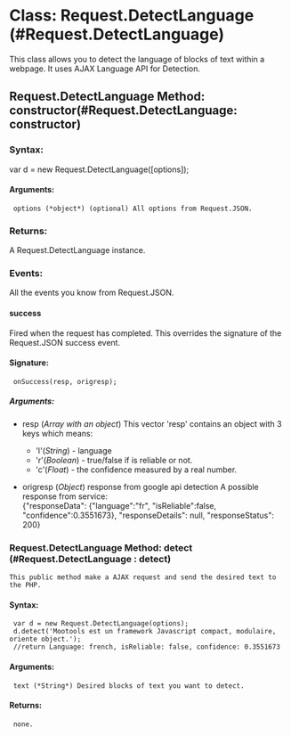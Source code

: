 Class: Request.DetectLanguage (#Request.DetectLanguage)
========================================================

This class allows you to detect the language of blocks of text within a webpage. It uses AJAX Language API for Detection.


Request.DetectLanguage Method: constructor(#Request.DetectLanguage: constructor)
--------------------------------------------------------------------------------

### Syntax: 

var d = new Request.DetectLanguage([options]);
 
#### Arguments:
  
     options (*object*) (optional) All options from Request.JSON.      

### Returns:

A Request.DetectLanguage instance.

### Events:

All the events you know from Request.JSON.

#### success

Fired when the request has completed. This overrides the signature of the Request.JSON success event.

#### Signature:

     onSuccess(resp, origresp);

##### Arguments:

- resp (*Array with an object*) This vector 'resp' contains an object with 3 keys which means:
     * 'l'(*String*) - language
     * 'r'(*Boolean*) - true/false if is reliable or not.
     * 'c'(*Float*) - the confidence measured by a real number.  

- origresp (*Object*) response from google api detection 
                 A possible response from service:  
                 {"responseData": {"language":"fr",
                                   "isReliable":false,
                                   "confidence":0.3551673}, 
                 "responseDetails": null, 
                 "responseStatus": 200} 

### Request.DetectLanguage Method: detect (#Request.DetectLanguage : detect)

    This public method make a AJAX request and send the desired text to the PHP.

#### Syntax:
     var d = new Request.DetectLanguage(options);
     d.detect('Mootools est un framework Javascript compact, modulaire, oriente object.');    
     //return Language: french, isReliable: false, confidence: 0.3551673

#### Arguments:

     text (*String*) Desired blocks of text you want to detect.

#### Returns:

     none.
